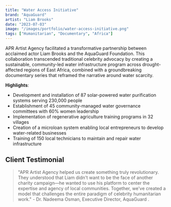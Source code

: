 ```yaml
---
title: "Water Access Initiative"
brand: "AquaGuard"
artist: "Liam Brooks"
date: "2023-07-03"
image: "/images/portfolio/water-access-initiative.png"
tags: ["Humanitarian", "Documentary", "Africa"]
---
```


APR Artist Agency facilitated a transformative partnership between acclaimed actor Liam Brooks and the AquaGuard Foundation. This collaboration transcended traditional celebrity advocacy by creating a sustainable, community-led water infrastructure program across drought-affected regions of East Africa, combined with a groundbreaking documentary series that reframed the narrative around water scarcity.

**Highlights**:
- Development and installation of 87 solar-powered water purification systems serving 230,000 people
- Establishment of 45 community-managed water governance committees with 60% women leadership
- Implementation of regenerative agriculture training programs in 32 villages
- Creation of a microloan system enabling local entrepreneurs to develop water-related businesses
- Training of 150 local technicians to maintain and repair water infrastructure


## Client Testimonial
> "APR Artist Agency helped us create something truly revolutionary. They understood that Liam didn't want to be the face of another charity campaign—he wanted to use his platform to center the expertise and agency of local communities. Together, we've created a model that challenges the entire paradigm of celebrity humanitarian work." - Dr. Nadeema Osman, Executive Director, AquaGuard
.
